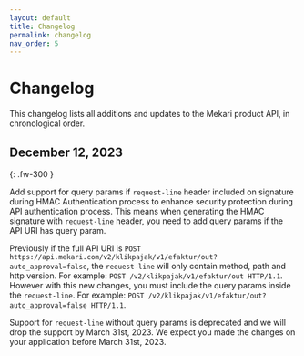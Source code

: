 ```yaml
---
layout: default
title: Changelog
permalink: changelog
nav_order: 5
---
```


# Changelog

This changelog lists all additions and updates to the Mekari product API, in chronological order.

## December 12, 2023
{: .fw-300 }

Add support for query params if `request-line` header included on signature during HMAC Authentication process to enhance security protection during API authentication process. This means when generating the HMAC signature with `request-line` header, you need to add query params if the API URI has query param.

Previously if the full API URI is `POST https://api.mekari.com/v2/klikpajak/v1/efaktur/out?auto_approval=false`, the `request-line` will only contain method, path and http version. For example: `POST /v2/klikpajak/v1/efaktur/out HTTP/1.1`. However with this new changes, you must include the query params inside the `request-line`. For example: `POST /v2/klikpajak/v1/efaktur/out?auto_approval=false HTTP/1.1`.

Support for `request-line` without query params is deprecated and we will drop the support by March 31st, 2023. We expect you made the changes on your application before March 31st, 2023.

